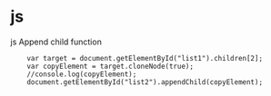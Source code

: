 # js
js Append child function 

        var target = document.getElementById("list1").children[2];
        var copyElement = target.cloneNode(true);
        //console.log(copyElement);
        document.getElementById("list2").appendChild(copyElement);
    
